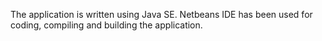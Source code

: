 The application is written using Java SE. Netbeans IDE has been used for coding, compiling and building the application.